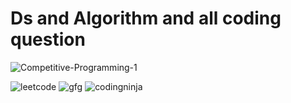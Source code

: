 # Ds and Algorithm and all coding question
![Competitive-Programming-1](https://user-images.githubusercontent.com/57915384/202915996-f90e060e-b6e2-4750-836a-b2bd906e3e50.jpg)

![leetcode](https://user-images.githubusercontent.com/57915384/204145961-e5dab670-a329-4ecd-9ebf-e762f047d1a6.png)
![gfg](https://user-images.githubusercontent.com/57915384/204146062-07899ffe-39dd-45fe-b2a5-9cb7cb5dcd16.jpg)
![codingninja](https://user-images.githubusercontent.com/57915384/204145971-1b5ae9e0-43d9-4848-8fc9-a90a7ed78953.jpg)

